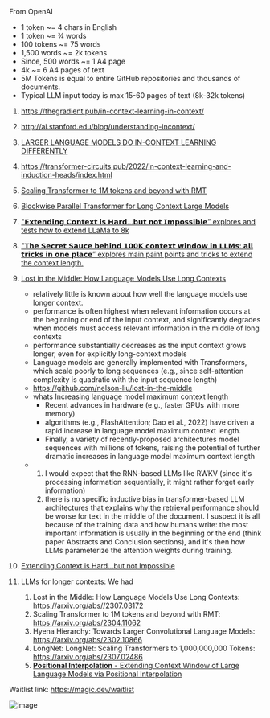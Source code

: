 From OpenAI
- 1 token ~= 4 chars in English
- 1 token ~= ¾ words
- 100 tokens ~= 75 words
- 1,500 words ~= 2k tokens
- Since, 500 words ~= 1 A4 page
- 4k ~= 6 A4 pages of text
- 5M Tokens is equal to entire GitHub repositories and thousands of documents.
- Typical LLM input today is max 15-60 pages of text (8k-32k tokens)

1. https://thegradient.pub/in-context-learning-in-context/
2. http://ai.stanford.edu/blog/understanding-incontext/
3. [LARGER LANGUAGE MODELS DO IN-CONTEXT LEARNING DIFFERENTLY](https://arxiv.org/pdf/2303.03846.pdf)
4. https://transformer-circuits.pub/2022/in-context-learning-and-induction-heads/index.html
5. [Scaling Transformer to 1M tokens and beyond with RMT](https://arxiv.org/pdf/2304.11062.pdf) 
6. [Blockwise Parallel Transformer for Long Context Large Models](https://arxiv.org/pdf/2305.19370.pdf)
7. ["𝗘𝘅𝘁𝗲𝗻𝗱𝗶𝗻𝗴 𝗖𝗼𝗻𝘁𝗲𝘅𝘁 𝗶𝘀 𝗛𝗮𝗿𝗱…𝗯𝘂𝘁 𝗻𝗼𝘁 𝗜𝗺𝗽𝗼𝘀𝘀𝗶𝗯𝗹𝗲” explores and tests how to extend LLaMa to 8k](https://kaiokendev.github.io/context)
8. ["𝗧𝗵𝗲 𝗦𝗲𝗰𝗿𝗲𝘁 𝗦𝗮𝘂𝗰𝗲 𝗯𝗲𝗵𝗶𝗻𝗱 𝟭𝟬𝟬𝗞 𝗰𝗼𝗻𝘁𝗲𝘅𝘁 𝘄𝗶𝗻𝗱𝗼𝘄 𝗶𝗻 𝗟𝗟𝗠𝘀: 𝗮𝗹𝗹 𝘁𝗿𝗶𝗰𝗸𝘀 𝗶𝗻 𝗼𝗻𝗲 𝗽𝗹𝗮𝗰𝗲” explores main paint points and tricks to extend the context length.](https://blog.gopenai.com/how-to-speed-up-llms-and-use-100k-context-window-all-tricks-in-one-place-ffd40577b4c)
9. [Lost in the Middle: How Language Models Use Long Contexts](https://arxiv.org/pdf/2307.03172.pdf)
    - relatively little is known about how well the language models use longer context.
    - performance is often highest when relevant information occurs at the beginning or end of the input context, and significantly degrades when models must
access relevant information in the middle of long contexts
    - performance substantially decreases as the input context grows longer, even for explicitly long-context models
    - Language models are generally implemented with Transformers, which scale poorly to long sequences (e.g., since self-attention complexity is quadratic
with the input sequence length)
    - https://github.com/nelson-liu/lost-in-the-middle
    - whats Increasing language model maximum context length
      - Recent advances in hardware (e.g., faster GPUs with more memory) 
      - algorithms (e.g., FlashAttention; Dao et al., 2022) have driven a rapid increase in language model maximum context length. 
      - Finally, a variety of recently-proposed architectures model sequences with millions of tokens, raising the potential of further dramatic increases in language
model maximum context length 
    - 1) I would expect that the RNN-based LLMs like RWKV (since it's processing information sequentially, it might rather forget early information)
      2) there is no specific inductive bias in transformer-based LLM architectures that explains why the retrieval performance should be worse for text in the middle of the document. I suspect it is all because of the training data and how humans write: the most important information is usually in the beginning or the end (think paper Abstracts and Conclusion sections), and it's then how LLMs parameterize the attention weights during training.



10. [Extending Context is Hard…but not Impossible](https://kaiokendev.github.io/context)

11. LLMs for longer contexts: We had
    1) Lost in the Middle: How Language Models Use Long Contexts: https://arxiv.org/abs//2307.03172
    2) Scaling Transformer to 1M tokens and beyond with RMT: https://arxiv.org/abs/2304.11062
    3) Hyena Hierarchy: Towards Larger Convolutional Language Models: https://arxiv.org/abs/2302.10866
    4) LongNet: LongNet: Scaling Transformers to 1,000,000,000 Tokens: https://arxiv.org/abs/2307.02486
    5) [<b>Positional Interpolation</b> - Extending Context Window of Large Language Models via Positional Interpolation](https://arxiv.org/abs/2306.15595)

Waitlist link: https://magic.dev/waitlist

![image](https://github.com/harirajeev/learn_LLMS/assets/13446418/0d7a98d0-31b1-4fd6-ab05-f04fcab97182)
